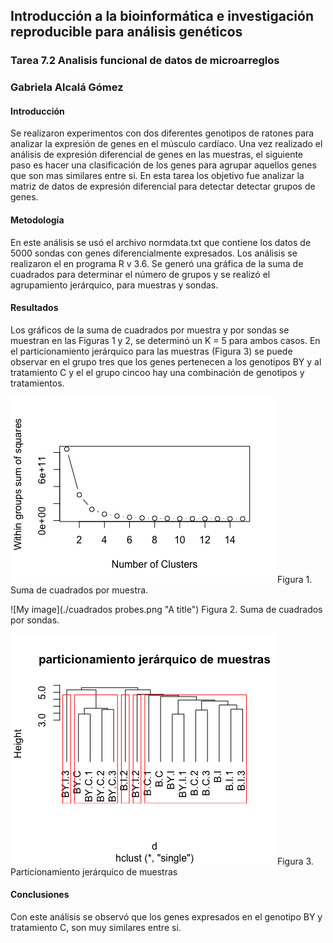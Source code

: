 ## Introducción a la bioinformática e investigación reproducible para análisis genéticos
### Tarea 7.2 Analisis funcional de datos de microarreglos
### Gabriela Alcalá Gómez

#### Introducción

Se realizaron experimentos con dos diferentes genotipos de ratones para analizar la expresión de genes en el músculo cardíaco. Una vez realizado el análisis de expresión diferencial de genes en las muestras, el siguiente paso es hacer una clasificación de los genes para agrupar aquellos genes que son mas similares entre si. En esta tarea los objetivo fue analizar la matriz de datos de expresión diferencial para detectar detectar grupos de genes.

#### Metodología


En este análisis se usó el archivo normdata.txt que contiene los datos de 5000 sondas con genes diferencialmente expresados.
Los análisis se realizaron el en programa R v 3.6.
Se generó una gráfica de la suma de cuadrados para determinar el número de grupos y se realizó el agrupamiento jerárquico, para muestras y sondas. 



#### Resultados
Los gráficos de la suma de cuadrados por muestra y por sondas se muestran en las  Figuras 1 y 2, se determinó un K = 5 para ambos casos. En el particionamiento jerárquico para las muestras (Figura 3) se puede observar en el grupo tres que los genes pertenecen a los genotipos BY y al tratamiento C y el el grupo cincoo hay una combinación de genotipos y tratamientos. 


![My image](./clustering_por_grupos.png "A title") 
Figura 1. Suma de cuadrados por muestra.

![My image](./cuadrados probes.png "A title")
Figura 2. Suma de cuadrados por sondas.

![My image](./jear_muestras.png "A title") 
Figura 3. Particionamiento jerárquico de muestras



#### Conclusiones
Con este análisis se observó que los genes expresados en el genotipo BY y tratamiento C, son muy similares entre si. 


